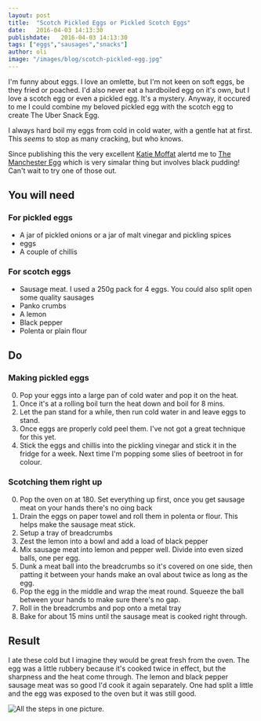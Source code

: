 ```yaml
---
layout: post
title:  "Scotch Pickled Eggs or Pickled Scotch Eggs"
date:   2016-04-03 14:13:30
publishdate:   2016-04-03 14:13:30
tags: ["eggs","sausages","snacks"]
author: oli
image: "/images/blog/scotch-pickled-egg.jpg"
---
```


I'm funny about eggs.  I love an omlette, but I'm not keen on soft eggs, be they fried or poached.  I'd also never eat a hardboiled egg on it's own, but I love a scotch egg or even a pickled egg.  It's a mystery.  Anyway, it occured to me I could combine my beloved pickled egg with the scotch egg to create The Uber Snack Egg.

I always hard boil my eggs from cold in cold water, with a gentle hat at first.  This *seems* to stop as many cracking, but who knows.

Since publishing this the very excellent [Katie Moffat](https://twitter.com/katiemoffat) alertd me to [The Manchester Egg](http://manchesteregg.com/) which is very simalar thing but involves black pudding! Can't wait to try one of those out.

## You will need

### For pickled eggs
* A jar of pickled onions or a jar of malt vinegar and pickling spices
* eggs
* A couple of chillis

### For scotch eggs
* Sausage meat.  I used a 250g pack for 4 eggs.  You could also split open some quality sausages
* Panko crumbs
* A lemon
* Black pepper
* Polenta or plain flour


## Do

### Making pickled eggs

0. Pop your eggs into a large pan of cold water and pop it on the heat.
1. Once it's at a rolling boil turn the heat down and boil for 8 mins.
2. Let the pan stand for a while, then run cold water in and leave eggs to stand.
3. Once eggs are properly cold peel them.  I've not got a great technique for this yet.
4. Stick the eggs and chillis into the pickling vinegar and stick it in the fridge for a week.  Next time I'm popping some slies of beetroot in for colour.

### Scotching them right up

0. Pop the oven on at 180. Set everything up first, once you get sausage meat on your hands there's no oing back
1. Drain the eggs on paper towel and roll them in polenta or flour.  This helps make the sausage meat stick.
2. Setup a tray of breadcrumbs
3. Zest the lemon into a bowl and add a load of black pepper
4. Mix sausage meat into lemon and pepper well.  Divide into even sized balls, one per egg.
5. Dunk a meat ball into the breadcrumbs so it's covered on one side, then patting it between your hands make an oval about twice as long as the egg.
6. Pop the egg in the middle and wrap the meat round.  Squeeze the ball between your hands to make sure there's no gap.
7. Roll in the breadcrumbs and pop onto a metal tray
8. Bake for about 15 mins until the sausage meat is cooked right through.


## Result
I ate these cold but I imagine they would be great fresh from the oven.  The egg was a little rubbery because it's cooked twice in effect, but the sharpness and the heat come through.  The lemon and black pepper sausage meat was so good I'd cook it again separately.  One had split a little and the egg was exposed to the oven but it was still good.


![All the steps in one picture.](/images/blog/scotch-pickled-egg.jpg)


